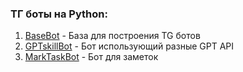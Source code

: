 ### ТГ боты на Python:
1. [BaseBot](https://github.com/ZOORoman/python/tree/main/tg_bot/basebot) - База для построения TG ботов
2. [GPTskillBot](https://github.com/ZOORoman/python/tree/main/tg_bot/gptskillbot) - Бот использующий разные GPT API
3. [MarkTaskBot](https://github.com/ZOORoman/python/tree/main/tg_bot/marktaskbot) - Бот для заметок
